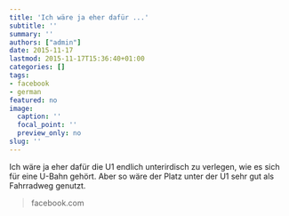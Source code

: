 ```yaml
---
title: 'Ich wäre ja eher dafür ...'
subtitle: ''
summary: ''
authors: ["admin"]
date: 2015-11-17
lastmod: 2015-11-17T15:36:40+01:00
categories: []
tags:
- facebook
- german
featured: no
image:
  caption: ''
  focal_point: ''
  preview_only: no
slug: ''
---
```

Ich wäre ja eher dafür die U1 endlich unterirdisch zu verlegen, wie es sich für eine U-Bahn gehört. Aber so wäre der Platz unter der U1 sehr gut als Fahrradweg genutzt.
> facebook.com


